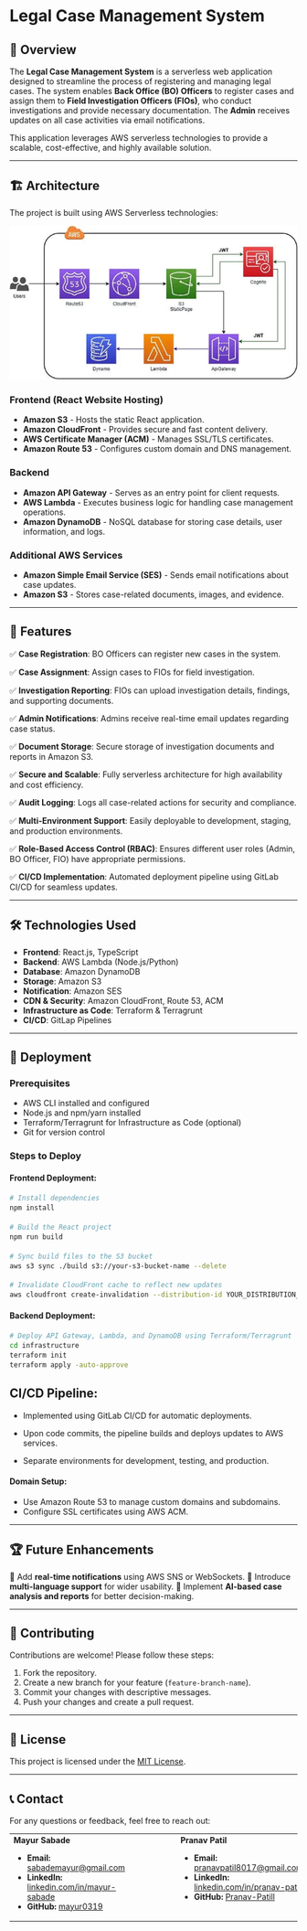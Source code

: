 # Legal Case Management System

## 📌 Overview

The **Legal Case Management System** is a serverless web application designed to streamline the process of registering and managing legal cases. The system enables **Back Office (BO) Officers** to register cases and assign them to **Field Investigation Officers (FIOs)**, who conduct investigations and provide necessary documentation. The **Admin** receives updates on all case activities via email notifications.

This application leverages AWS serverless technologies to provide a scalable, cost-effective, and highly available solution.

---

## 🏗️ Architecture

The project is built using AWS Serverless technologies:

![alt text](image-1.png)

### **Frontend (React Website Hosting)**

- **Amazon S3** - Hosts the static React application.
- **Amazon CloudFront** - Provides secure and fast content delivery.
- **AWS Certificate Manager (ACM)** - Manages SSL/TLS certificates.
- **Amazon Route 53** - Configures custom domain and DNS management.

### **Backend**

- **Amazon API Gateway** - Serves as an entry point for client requests.
- **AWS Lambda** - Executes business logic for handling case management operations.
- **Amazon DynamoDB** - NoSQL database for storing case details, user information, and logs.

### **Additional AWS Services**

- **Amazon Simple Email Service (SES)** - Sends email notifications about case updates.
- **Amazon S3** - Stores case-related documents, images, and evidence.

---

## 🎯 Features

✅ **Case Registration**: BO Officers can register new cases in the system.

✅ **Case Assignment**: Assign cases to FIOs for field investigation.

✅ **Investigation Reporting**: FIOs can upload investigation details, findings, and supporting documents.

✅ **Admin Notifications**: Admins receive real-time email updates regarding case status.

✅ **Document Storage**: Secure storage of investigation documents and reports in Amazon S3.

✅ **Secure and Scalable**: Fully serverless architecture for high availability and cost efficiency.

✅ **Audit Logging**: Logs all case-related actions for security and compliance.

✅ **Multi-Environment Support**: Easily deployable to development, staging, and production environments.

✅ **Role-Based Access Control (RBAC)**: Ensures different user roles (Admin, BO Officer, FIO) have appropriate permissions.

✅ **CI/CD Implementation**: Automated deployment pipeline using GitLab CI/CD for seamless updates.

---

## 🛠️ Technologies Used

- **Frontend**: React.js, TypeScript
- **Backend**: AWS Lambda (Node.js/Python)
- **Database**: Amazon DynamoDB
- **Storage**: Amazon S3
- **Notification**: Amazon SES
- **CDN & Security**: Amazon CloudFront, Route 53, ACM
- **Infrastructure as Code**: Terraform & Terragrunt
- **CI/CD**: GitLap Pipelines

---

## 🚀 Deployment

### **Prerequisites**

- AWS CLI installed and configured
- Node.js and npm/yarn installed
- Terraform/Terragrunt for Infrastructure as Code (optional)
- Git for version control

### **Steps to Deploy**

#### **Frontend Deployment**:

```bash
# Install dependencies
npm install

# Build the React project
npm run build

# Sync build files to the S3 bucket
aws s3 sync ./build s3://your-s3-bucket-name --delete

# Invalidate CloudFront cache to reflect new updates
aws cloudfront create-invalidation --distribution-id YOUR_DISTRIBUTION_ID --paths "/*"
```

#### **Backend Deployment**:

```bash
# Deploy API Gateway, Lambda, and DynamoDB using Terraform/Terragrunt
cd infrastructure
terraform init
terraform apply -auto-approve
```

## CI/CD Pipeline:

- Implemented using GitLab CI/CD for automatic deployments.

- Upon code commits, the pipeline builds and deploys updates to AWS services.

- Separate environments for development, testing, and production.

#### **Domain Setup**:

- Use Amazon Route 53 to manage custom domains and subdomains.
- Configure SSL certificates using AWS ACM.

---

## 🏆 Future Enhancements

🔹 Add **real-time notifications** using AWS SNS or WebSockets. 
🔹 Introduce **multi-language support** for wider usability. 
🔹 Implement **AI-based case analysis and reports** for better decision-making. 

---

## 🤝 Contributing

Contributions are welcome! Please follow these steps:

1. Fork the repository.
2. Create a new branch for your feature (`feature-branch-name`).
3. Commit your changes with descriptive messages.
4. Push your changes and create a pull request.

---

## 📜 License

This project is licensed under the [MIT License](LICENSE).

---

## 📞 Contact

For any questions or feedback, feel free to reach out:

<table border="0" cellspacing="0" cellpadding="0">
  <tr>
    <td valign="top">
      <strong>Mayur Sabade</strong>
      <ul>
        <li><strong>Email:</strong> <a href="mailto:sabademayur@gmail.com">sabademayur@gmail.com</a></li>
        <li><strong>LinkedIn:</strong> <a href="https://www.linkedin.com/in/mayur-sabade">linkedin.com/in/mayur-sabade</a></li>
        <li><strong>GitHub:</strong> <a href="https://github.com/mayur0319">mayur0319</a></li>
      </ul>
    </td>
    <td valign="top" style="padding-left: 90px;">
      <strong>Pranav Patil</strong>
      <ul>
        <li><strong>Email:</strong> <a href="mailto:pranavpatil8017@gmail.com">pranavpatil8017@gmail.com</a></li>
        <li><strong>LinkedIn:</strong> <a href="https://www.linkedin.com/in/pranav-patil-1014641a7">linkedin.com/in/pranav-patil</a></li>
        <li><strong>GitHub:</strong> <a href="https://github.com/Pranav-Patill">Pranav-Patill</a></li>
      </ul>
    </td>
  </tr>
</table>
